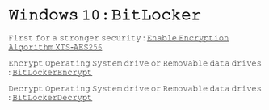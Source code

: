 # 𝚆𝚒𝚗𝚍𝚘𝚠𝚜 𝟷𝟶 : 𝙱𝚒𝚝𝙻𝚘𝚌𝚔𝚎𝚛

𝙵𝚒𝚛𝚜𝚝 𝚏𝚘𝚛 𝚊 𝚜𝚝𝚛𝚘𝚗𝚐𝚎𝚛 𝚜𝚎𝚌𝚞𝚛𝚒𝚝𝚢 : [𝙴𝚗𝚊𝚋𝚕𝚎 𝙴𝚗𝚌𝚛𝚢𝚙𝚝𝚒𝚘𝚗 𝙰𝚕𝚐𝚘𝚛𝚒𝚝𝚑𝚖 𝚇𝚃𝚂-𝙰𝙴𝚂𝟸𝟻𝟼](https://github.com/134096bits/BitLocker/blob/main/Enable%20Encryption%20Algorithm%20XTS-AES256.md)



𝙴𝚗𝚌𝚛𝚢𝚙𝚝 𝙾𝚙𝚎𝚛𝚊𝚝𝚒𝚗𝚐 𝚂𝚢𝚜𝚝𝚎𝚖 𝚍𝚛𝚒𝚟𝚎 𝚘𝚛 𝚁𝚎𝚖𝚘𝚟𝚊𝚋𝚕𝚎 𝚍𝚊𝚝𝚊 𝚍𝚛𝚒𝚟𝚎𝚜 : [𝙱𝚒𝚝𝙻𝚘𝚌𝚔𝚎𝚛𝙴𝚗𝚌𝚛𝚢𝚙𝚝](https://github.com/134096bits/BitLocker/blob/main/BitLockerEncrypt.md)

𝙳𝚎𝚌𝚛𝚢𝚙𝚝 𝙾𝚙𝚎𝚛𝚊𝚝𝚒𝚗𝚐 𝚂𝚢𝚜𝚝𝚎𝚖 𝚍𝚛𝚒𝚟𝚎 𝚘𝚛 𝚁𝚎𝚖𝚘𝚟𝚊𝚋𝚕𝚎 𝚍𝚊𝚝𝚊 𝚍𝚛𝚒𝚟𝚎𝚜 : [𝙱𝚒𝚝𝙻𝚘𝚌𝚔𝚎𝚛𝙳𝚎𝚌𝚛𝚢𝚙𝚝](https://github.com/134096bits/BitLocker/blob/main/BitLockerDecrypt.md)
